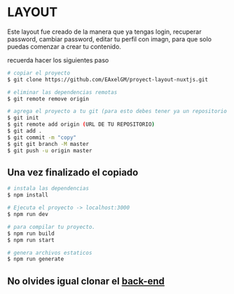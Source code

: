 # LAYOUT
Este layout fue creado de la manera que ya tengas login, recuperar password, cambiar password, editar tu perfil con imagn, para que solo puedas comenzar a crear tu contenido.

recuerda hacer los siguientes paso

```bash
# copiar el proyecto
$ git clone https://github.com/EAxelGM/proyect-layout-nuxtjs.git

# eliminar las dependencias remotas
$ git remote remove origin

# agrega el proyecto a tu git (para esto debes tener ya un repositorio creado)
$ git init
$ git remote add origin (URL DE TU REPOSITORIO)
$ git add .
$ git commit -m "copy"
$ git git branch -M master
$ git push -u origin master

```

## Una vez finalizado el copiado

```bash
# instala las dependencias
$ npm install

# Ejecuta el proyecto -> localhost:3000
$ npm run dev

# para compilar tu proyecto.
$ npm run build
$ npm run start

# genera archivos estaticos
$ npm run generate
```

## No olvides igual clonar el <a href="https://github.com/EAxelGM/proyect-layout-laravel" target="_blank">back-end</a>

